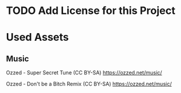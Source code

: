
# TODO Add License for this Project


# Used Assets

## Music
Ozzed - Super Secret Tune (CC BY-SA)
https://ozzed.net/music/

Ozzed - Don't be a Bitch Remix (CC BY-SA)
https://ozzed.net/music/
